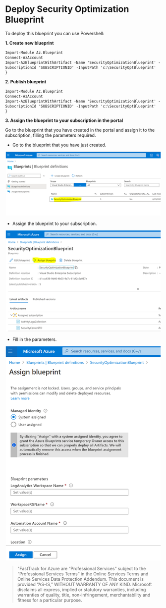 # Deploy Security Optimization Blueprint
To deploy this blueprint you can use Powershell:

**1. Create new blueprint**
```powershell-interactive
Import-Module Az.Blueprint
Connect-AzAccount
Import-AzBlueprintWithArtifact -Name 'SecurityOptimizationBlueprint' -SubscriptionId 'SUBSCRIPTIONID' -InputPath 'c:\SecurityOptBlueprint'
}
```


**2. Publish blueprint**
```powershell-interactive
Import-Module Az.Blueprint
Connect-AzAccount
Import-AzBlueprintWithArtifact -Name 'SecurityOptimizationBlueprint' -SubscriptionId 'SUBSCRIPTIONID' -InputPath 'c:\SecurityOptBlueprint'
}
```

**3. Assign the blueprint to your subscription in the portal**

Go to the blueprint that you have created in the portal and assign it to the subscription, filling the parameters required.
 
 * Go to the blueprint that you have just created.
 <p align="center">
  <img src="./media/blueprint-definition.PNG" width="500" title="">
</p>
 
  * Assign the blueprint to your subscription.
 <p align="center">
  <img src="./media/assign-blueprint-button.PNG" width="500" alt="">
</p>

 * Fill in the parameters.
 <p align="center">
  <img src="./media/assign-blueprint.PNG" width="500" title="">
</p>

 
>  "FastTrack for Azure are “Professional Services” subject to the “Professional Services Terms” in the Online Services Terms and Online Services Data Protection Addendum. This document is provided “AS-IS,” WITHOUT WARRANTY OF ANY KIND. Microsoft disclaims all express, implied or statutory warranties, including warranties of quality, title, non-infringement, merchantability and fitness for a particular purpose. 
